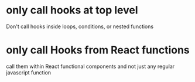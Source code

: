 # only call hooks at top level
Don't call hooks inside loops, conditions, or nested functions

# only call Hooks from React functions
call them within React functional components and not just any regular javascript function
